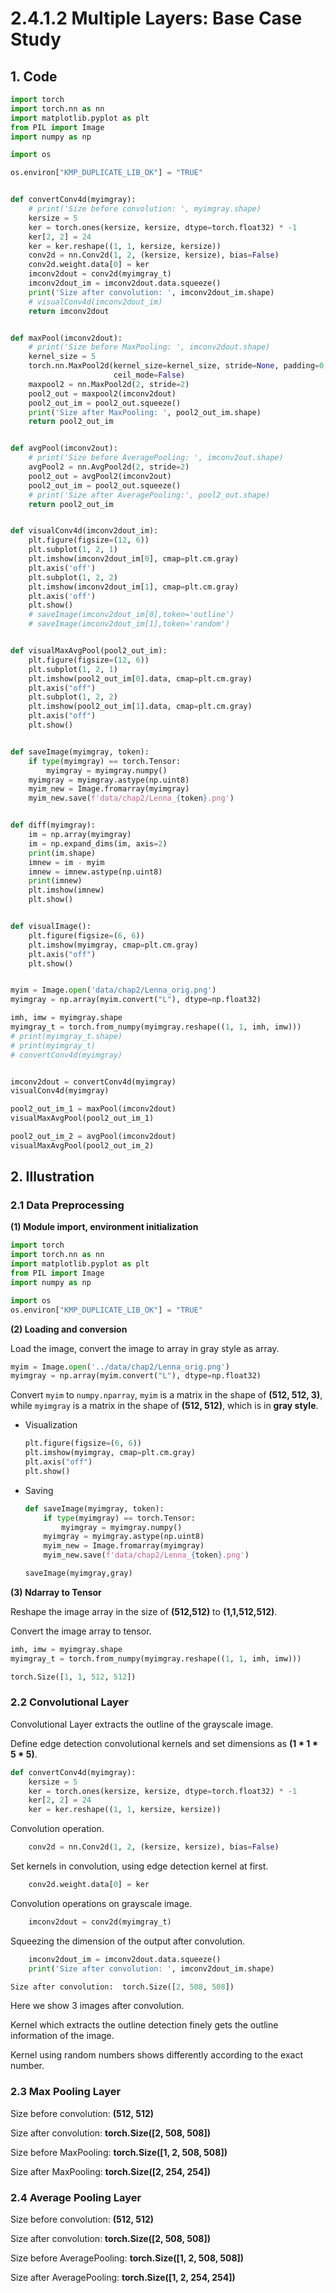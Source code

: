 # 2.4.1.2 Multiple Layers: Base Case Study

## 1. Code
```python
import torch
import torch.nn as nn
import matplotlib.pyplot as plt
from PIL import Image
import numpy as np

import os

os.environ["KMP_DUPLICATE_LIB_OK"] = "TRUE"


def convertConv4d(myimgray):
    # print('Size before convolution: ', myimgray.shape)
    kersize = 5
    ker = torch.ones(kersize, kersize, dtype=torch.float32) * -1
    ker[2, 2] = 24
    ker = ker.reshape((1, 1, kersize, kersize))
    conv2d = nn.Conv2d(1, 2, (kersize, kersize), bias=False)
    conv2d.weight.data[0] = ker
    imconv2dout = conv2d(myimgray_t)
    imconv2dout_im = imconv2dout.data.squeeze()
    print('Size after convolution: ', imconv2dout_im.shape)
    # visualConv4d(imconv2dout_im)
    return imconv2dout


def maxPool(imconv2dout):
    # print('Size before MaxPooling: ', imconv2dout.shape)
    kernel_size = 5
    torch.nn.MaxPool2d(kernel_size=kernel_size, stride=None, padding=0, dilation=1, return_indices=False,
                       ceil_mode=False)
    maxpool2 = nn.MaxPool2d(2, stride=2)
    pool2_out = maxpool2(imconv2dout)
    pool2_out_im = pool2_out.squeeze()
    print('Size after MaxPooling: ', pool2_out_im.shape)
    return pool2_out_im


def avgPool(imconv2out):
    # print('Size before AveragePooling: ', imconv2out.shape)
    avgPool2 = nn.AvgPool2d(2, stride=2)
    pool2_out = avgPool2(imconv2out)
    pool2_out_im = pool2_out.squeeze()
    # print('Size after AveragePooling:', pool2_out.shape)
    return pool2_out_im


def visualConv4d(imconv2dout_im):
    plt.figure(figsize=(12, 6))
    plt.subplot(1, 2, 1)
    plt.imshow(imconv2dout_im[0], cmap=plt.cm.gray)
    plt.axis('off')
    plt.subplot(1, 2, 2)
    plt.imshow(imconv2dout_im[1], cmap=plt.cm.gray)
    plt.axis('off')
    plt.show()
    # saveImage(imconv2dout_im[0],token='outline')
    # saveImage(imconv2dout_im[1],token='random')


def visualMaxAvgPool(pool2_out_im):
    plt.figure(figsize=(12, 6))
    plt.subplot(1, 2, 1)
    plt.imshow(pool2_out_im[0].data, cmap=plt.cm.gray)
    plt.axis("off")
    plt.subplot(1, 2, 2)
    plt.imshow(pool2_out_im[1].data, cmap=plt.cm.gray)
    plt.axis("off")
    plt.show()


def saveImage(myimgray, token):
    if type(myimgray) == torch.Tensor:
        myimgray = myimgray.numpy()
    myimgray = myimgray.astype(np.uint8)
    myim_new = Image.fromarray(myimgray)
    myim_new.save(f'data/chap2/Lenna_{token}.png')


def diff(myimgray):
    im = np.array(myimgray)
    im = np.expand_dims(im, axis=2)
    print(im.shape)
    imnew = im - myim
    imnew = imnew.astype(np.uint8)
    print(imnew)
    plt.imshow(imnew)
    plt.show()


def visualImage():
    plt.figure(figsize=(6, 6))
    plt.imshow(myimgray, cmap=plt.cm.gray)
    plt.axis("off")
    plt.show()


myim = Image.open('data/chap2/Lenna_orig.png')
myimgray = np.array(myim.convert("L"), dtype=np.float32)

imh, imw = myimgray.shape
myimgray_t = torch.from_numpy(myimgray.reshape((1, 1, imh, imw)))
# print(myimgray_t.shape)
# print(myimgray_t)
# convertConv4d(myimgray)


imconv2dout = convertConv4d(myimgray)
visualConv4d(myimgray)

pool2_out_im_1 = maxPool(imconv2dout)
visualMaxAvgPool(pool2_out_im_1)

pool2_out_im_2 = avgPool(imconv2dout)
visualMaxAvgPool(pool2_out_im_2)

```

## 2. Illustration

### 2.1 Data Preprocessing

**(1) Module import, environment initialization**

  ```python
  import torch
  import torch.nn as nn
  import matplotlib.pyplot as plt
  from PIL import Image
  import numpy as np
  
  import os
  os.environ["KMP_DUPLICATE_LIB_OK"] = "TRUE"
  ```

**(2) Loading and conversion**

Load the image, convert the image to array in gray style as array.

```python
myim = Image.open('../data/chap2/Lenna_orig.png')
myimgray = np.array(myim.convert("L"), dtype=np.float32)
```

Convert ```myim``` to ```numpy.nparray```,  ```myim``` is
a matrix in the shape of **(512, 512, 3)**, while ```myimgray```
is a matrix in the shape of **(512, 512)**, which is in **gray style**.

- Visualization
  ```python
  plt.figure(figsize=(6, 6))
  plt.imshow(myimgray, cmap=plt.cm.gray)
  plt.axis("off")
  plt.show()
  ```

- Saving
  ```python
  def saveImage(myimgray, token):
      if type(myimgray) == torch.Tensor:
          myimgray = myimgray.numpy()
      myimgray = myimgray.astype(np.uint8)
      myim_new = Image.fromarray(myimgray)
      myim_new.save(f'data/chap2/Lenna_{token}.png')
  
  saveImage(myimgray,gray)
  ```

**(3) Ndarray to Tensor**

Reshape the image array in the size of **(512,512)** to **(1,1,512,512)**.

Convert the image array to tensor.

```python
imh, imw = myimgray.shape
myimgray_t = torch.from_numpy(myimgray.reshape((1, 1, imh, imw)))

torch.Size([1, 1, 512, 512])
```

### 2.2 Convolutional Layer

Convolutional Layer extracts the outline of the grayscale image.

Define edge detection convolutional kernels and set dimensions as **(1 * 1 * 5 * 5)**.

```python
def convertConv4d(myimgray):
    kersize = 5
    ker = torch.ones(kersize, kersize, dtype=torch.float32) * -1
    ker[2, 2] = 24
    ker = ker.reshape((1, 1, kersize, kersize))
```

Convolution operation.
```python
    conv2d = nn.Conv2d(1, 2, (kersize, kersize), bias=False)
```

Set kernels in convolution, using edge detection kernel at first.
```python
    conv2d.weight.data[0] = ker
```

Convolution operations on grayscale image.
```python
    imconv2dout = conv2d(myimgray_t)
```

Squeezing the dimension of the output after convolution.
```python
    imconv2dout_im = imconv2dout.data.squeeze()
    print('Size after convolution: ', imconv2dout_im.shape)

Size after convolution:  torch.Size([2, 508, 508])
```

Here we show 3 images after convolution.

Kernel which extracts the outline detection finely gets the outline information of the image.

Kernel using random numbers shows differently according to the exact number.

### 2.3 Max Pooling Layer

Size before convolution:  **(512, 512)**

Size after convolution:  **torch.Size([2, 508, 508])**

Size before MaxPooling:  **torch.Size([1, 2, 508, 508])**

Size after MaxPooling:  **torch.Size([2, 254, 254])**

### 2.4 Average Pooling Layer

Size before convolution:  **(512, 512)**

Size after convolution:  **torch.Size([2, 508, 508])**

Size before AveragePooling:  **torch.Size([1, 2, 508, 508])**

Size after AveragePooling: **torch.Size([1, 2, 254, 254])**

